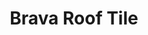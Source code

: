 ---
layout: startup_page
title: "Brava Roof Tile"
id: "bravarooftile.com"
permalink: "/bravarooftilebravarooftile.com04062025/"
website: "https://www.bravarooftile.com/"
funding_round: ""
funding_amount: ""
investors: "Golden Gate Capital"
about: "Brava Roof Tile manufactures high-performance, compression-molded roofing tiles made from recycled materials. Their products offer durable, cost-competitive, and architecturally pleasing solutions for homeowners, boasting superior hail and fire resistance. Brava's proprietary manufacturing process ensures unrivaled product quality and realism."
markets: "Building Materials, Roofing, Real Estate"
hq: "Washington, Iowa, United States"
founded_year: "2008"
linkedin: "https://www.linkedin.com/company/bravarooftile"
twitter: "https://twitter.com/bravarooftile"
instagram: ""
facebook: "https://www.facebook.com/bravarooftile"
crunchbase: "https://www.crunchbase.com/organization/brava-roof-tile"
pitchbook: "https://pitchbook.com/profiles/company/314856-28"

# SEO Optimization
meta_title: "Brava Roof Tile"
meta_description: "Brava Roof Tile, Brava Roof Tile manufactures high-performance, compression-molded roofing tiles made from recycled materials. Their products offer durable, cost-compe..."
meta_keywords: "Brava Roof Tile, Building Materials, Roofing, Real Estate,  funding"
canonical_url: "https://pkprojectstartups.github.io/projectstartups.com/bravarooftilebravarooftile.com04062025/"
---